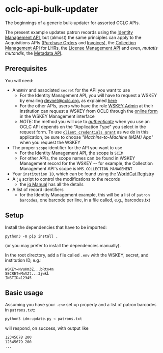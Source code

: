 # oclc-api-bulk-updater
The beginnings of a generic bulk-updater for assorted OCLC APIs.

The present example updates patron records using the [Identity Management API](https://developer.api.oclc.org/idm), but (almost) the same principles can apply to the Acquisitions APIs ([Purchase Orders](https://developer.api.oclc.org/wms-acq-po) and [Invoices](https://developer.api.oclc.org/wms-acq-invoices)), the [Collection Management API](https://developer.api.oclc.org/wms-collection-management) for LHRs, the [License Management API](https://developer.api.oclc.org/lman) and even, _mutatis mutandis_, the [Metadata API](https://developer.api.oclc.org/wc-metadata#/Bibliographic%20Records/update-bib).


## Prerequisites

You will need:

* A `WSKEY` and associated `secret` for the API you want to use
  * For the Identity Management API, you will have to request a WSKEY by emailing [devnet@oclc.org.](mailto:devnet@oclc.org.) as explained [here](https://www.oclc.org/developer/api/oclc-apis/worldshare-identity-management-api.en.html)
  * For the other APIs, users who have the role [WSKEY Admin](https://help.oclc.org/WorldShare/WorldShare_Admin/Roles/Web_Service_Keys_WSKeys_role) at their institution can request a WSKEY from OCLC through the [online form](https://platform.worldcat.org/wskey/) in the WSKEY Management interface
  * *NOTE:* the method you will use to [_authenticate_](https://www.oclc.org/developer/api/keys/oauth.en.html) when you use an OCLC API depends on the "Application Type" you select in the request form. To use [`client credentials grant`](https://www.oclc.org/developer/api/keys/oauth/client-credentials-grant.en.html) as we do in this application, be sure to choose _"Machine-to-Machine (M2M) App"_ when you request the WSKEY
* The proper `scope` identifier for the API you want to use
  * For the Identity Management API, the scope is `SCIM`
  * For other APIs, the scope names can be found in WSKEY Management record for the WSKEY -- for example, the Collection Management API's scope is `WMS_COLLECTION_MANAGEMENT`
* Your `institution ID`, which can be found using the [WorldCat Registry](https://www.worldcat.org/webservices/registry/Institutions/)
* A `jq` script to control the modifications to the records
  * the [jq Manual](https://stedolan.github.io/jq/manual/) has all the details
* A list of record identifiers
  * for the Identity Management example, this will be a list of `patron barcodes`, one barcode per line, in a file called, e.g., barcodes.txt

## Setup
Install the dependencies that have to be imported:
```
python3 -m pip install .
```
(or you may prefer to install the dependencies manually).

In the root directory, add a file called `.env` with the WSKEY, secret, and institution ID, e.g.:
```
WSKEY=NVuKm3Z...bRty4m
SECRET=MnVZt...3jwkL
INSTID=12345
```
## Basic usage
Assuming you have your `.env` set up properly and a list of patron barcodes in `patrons.txt`:

```bash
python3 idm-update.py < patrons.txt
```

will respond, on success, with output like

```bash
12345678 200
12345679 200
...
```


